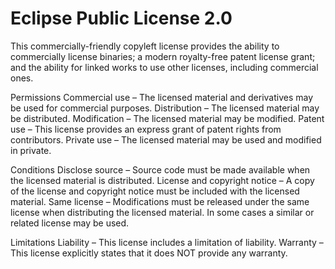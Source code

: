 Eclipse Public License 2.0
==========================

This commercially-friendly
copyleft license provides the
ability to commercially
license binaries; a modern
royalty-free patent license
grant; and the ability for
linked works to use other
licenses, including commercial
ones.

Permissions
Commercial use – The licensed
    material and derivatives
    may be used for commercial
    purposes.
Distribution – The licensed
    material may be
    distributed.
Modification – The licensed
    material may be modified.
Patent use – This license
    provides an express grant
    of patent rights from
    contributors.
Private use – The licensed
    material may be used and
    modified in private.

Conditions
Disclose source – Source code
    must be made available
    when the licensed material
    is distributed.
License and copyright notice – A copy of the license and
    copyright notice must be
    included with the licensed
    material.
Same license – Modifications
    must be released under the
    same license when
    distributing the licensed
    material. In some cases a
    similar or related license
    may be used.

Limitations
Liability – This license
    includes a limitation of
    liability.
Warranty – This license
    explicitly states that it
    does NOT provide any
    warranty.
